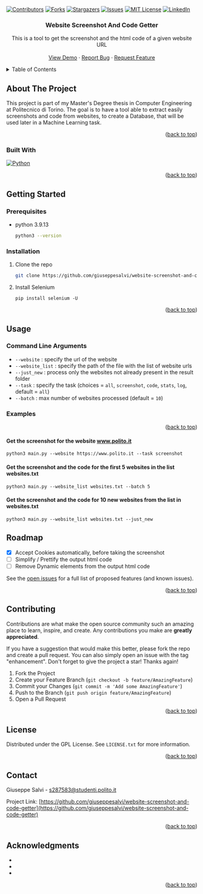 <!-- Improved compatibility of back to top link: See: https://github.com/othneildrew/Best-README-Template/pull/73 -->
<a name="readme-top"></a>
<!--
*** Thanks for checking out the Best-README-Template. If you have a suggestion
*** that would make this better, please fork the repo and create a pull request
*** or simply open an issue with the tag "enhancement".
*** Don't forget to give the project a star!
*** Thanks again! Now go create something AMAZING! :D
-->



<!-- PROJECT SHIELDS -->
<!--
*** I'm using markdown "reference style" links for readability.
*** Reference links are enclosed in brackets [ ] instead of parentheses ( ).
*** See the bottom of this document for the declaration of the reference variables
*** for contributors-url, forks-url, etc. This is an optional, concise syntax you may use.
*** https://www.markdownguide.org/basic-syntax/#reference-style-links
-->
[![Contributors][contributors-shield]][contributors-url]
[![Forks][forks-shield]][forks-url]
[![Stargazers][stars-shield]][stars-url]
[![Issues][issues-shield]][issues-url]
[![MIT License][license-shield]][license-url]
[![LinkedIn][linkedin-shield]][linkedin-url]



<!-- PROJECT LOGO -->
<!-- <br />
<div align="center">
  <a href="https://github.com/giuseppesalvi/website-screenshot-and-code-getter">
    <img src="images/logo.png" alt="Logo" width="80" height="80">
  </a> -->

<h3 align="center">Website Screenshot And Code Getter</h3>

  <p align="center">
    This is a tool to get the screenshot and the html code of a given website URL
    <br />
    <!-- <a href="https://github.com/giuseppesalvi/website-screenshot-and-code-getter"><strong>Explore the docs »</strong></a> -->
    <!-- <br /> -->
    <br />
    <a href="https://github.com/giuseppesalvi/website-screenshot-and-code-getter">View Demo</a>
    ·
    <a href="https://github.com/giuseppesalvi/website-screenshot-and-code-getter/issues">Report Bug</a>
    ·
    <a href="https://github.com/giuseppesalvi/website-screenshot-and-code-getter/issues">Request Feature</a>
  </p>
</div>



<!-- TABLE OF CONTENTS -->
<details>
  <summary>Table of Contents</summary>
  <ol>
    <li>
      <a href="#about-the-project">About The Project</a>
      <ul>
        <li><a href="#built-with">Built With</a></li>
      </ul>
    </li>
    <li>
      <a href="#getting-started">Getting Started</a>
      <ul>
        <li><a href="#prerequisites">Prerequisites</a></li>
        <li><a href="#installation">Installation</a></li>
      </ul>
    </li>
    <li><a href="#usage">Usage</a></li>
    <li><a href="#roadmap">Roadmap</a></li>
    <li><a href="#contributing">Contributing</a></li>
    <li><a href="#license">License</a></li>
    <li><a href="#contact">Contact</a></li>
    <li><a href="#acknowledgments">Acknowledgments</a></li>
  </ol>
</details>



<!-- ABOUT THE PROJECT -->
## About The Project

This project is part of my Master's Degree thesis in Computer Engineering at Politecnico di Torino.
The goal is to have a tool able to extract easily screenshots and code from websites, to create a Database, that will be used later in a Machine Learning task.

<!-- [![Product Name Screen Shot][product-screenshot]](https://example.com)
 -->
<p align="right">(<a href="#readme-top">back to top</a>)</p>



### Built With

[![Python][Python.org]][Python-url]

<p align="right">(<a href="#readme-top">back to top</a>)</p>



<!-- GETTING STARTED -->
## Getting Started

### Prerequisites

* python 3.9.13
  ```sh
  python3 --version 
  ```

### Installation

1. Clone the repo
   ```sh
   git clone https://github.com/giuseppesalvi/website-screenshot-and-code-getter.git
   ```
2. Install Selenium 
   ```
   pip install selenium -U
   ```

<p align="right">(<a href="#readme-top">back to top</a>)</p>



<!-- USAGE EXAMPLES -->
## Usage

### Command Line Arguments
- `--website` : specify the url of the website 
- `--website_list` : specify the path of the file with the list of website urls
- `--just_new` : process only the websites not already present in the result folder
- `--task` : specify the task (choices = `all`, `screenshot`, `code`, `stats`, `log`, default = `all`)
- `--batch` : max number of websites processed (default = `10`)

### Examples
<p align="right">(<a href="#readme-top">back to top</a>)</p>

#### Get the screenshot for the website www.polito.it
```python3 main.py --website https://www.polito.it --task screenshot```

#### Get the screenshot and the code for the first 5 websites in the list websites.txt
```python3 main.py --website_list websites.txt --batch 5```

#### Get the screenshot and the code for 10 new websites from the list in websites.txt
```python3 main.py --website_list websites.txt --just_new```


<!-- ROADMAP -->
## Roadmap

- [x] Accept Cookies automatically, before taking the screenshot 
- [ ] Simplify / Prettify the output html code 
- [ ] Remove Dynamic elements from the output html code 

See the [open issues](https://github.com/giuseppesalvi/website-screenshot-and-code-getter/issues) for a full list of proposed features (and known issues).

<p align="right">(<a href="#readme-top">back to top</a>)</p>



<!-- CONTRIBUTING -->
## Contributing

Contributions are what make the open source community such an amazing place to learn, inspire, and create. Any contributions you make are **greatly appreciated**.

If you have a suggestion that would make this better, please fork the repo and create a pull request. You can also simply open an issue with the tag "enhancement".
Don't forget to give the project a star! Thanks again!

1. Fork the Project
2. Create your Feature Branch (`git checkout -b feature/AmazingFeature`)
3. Commit your Changes (`git commit -m 'Add some AmazingFeature'`)
4. Push to the Branch (`git push origin feature/AmazingFeature`)
5. Open a Pull Request

<p align="right">(<a href="#readme-top">back to top</a>)</p>



<!-- LICENSE -->
## License

Distributed under the GPL License. See `LICENSE.txt` for more information.

<p align="right">(<a href="#readme-top">back to top</a>)</p>



<!-- CONTACT -->
## Contact

Giuseppe Salvi - s287583@studenti.polito.it 

Project Link: [https://github.com/giuseppesalvi/website-screenshot-and-code-getter](https://github.com/giuseppesalvi/website-screenshot-and-code-getter)

<p align="right">(<a href="#readme-top">back to top</a>)</p>



<!-- ACKNOWLEDGMENTS -->
## Acknowledgments

* []()
* []()
* []()

<p align="right">(<a href="#readme-top">back to top</a>)</p>



<!-- MARKDOWN LINKS & IMAGES -->
<!-- https://www.markdownguide.org/basic-syntax/#reference-style-links -->
[contributors-shield]: https://img.shields.io/github/contributors/giuseppesalvi/website-screenshot-and-code-getter.svg?style=for-the-badge
[contributors-url]: https://github.com/giuseppesalvi/website-screenshot-and-code-getter/graphs/contributors
[forks-shield]: https://img.shields.io/github/forks/giuseppesalvi/website-screenshot-and-code-getter.svg?style=for-the-badge
[forks-url]: https://github.com/giuseppesalvi/website-screenshot-and-code-getter/network/members
[stars-shield]: https://img.shields.io/github/stars/giuseppesalvi/website-screenshot-and-code-getter.svg?style=for-the-badge
[stars-url]: https://github.com/giuseppesalvi/website-screenshot-and-code-getter/stargazers
[issues-shield]: https://img.shields.io/github/issues/giuseppesalvi/website-screenshot-and-code-getter.svg?style=for-the-badge
[issues-url]: https://github.com/giuseppesalvi/website-screenshot-and-code-getter/issues
[license-shield]: https://img.shields.io/github/license/giuseppesalvi/website-screenshot-and-code-getter.svg?style=for-the-badge
[license-url]: https://github.com/giuseppesalvi/website-screenshot-and-code-getter/blob/master/LICENSE.txt
[linkedin-shield]: https://img.shields.io/badge/-LinkedIn-black.svg?style=for-the-badge&logo=linkedin&colorB=555
[linkedin-url]: https://linkedin.com/in/giuseppe-salvi-03239a248
[product-screenshot]: images/screenshot.png
[Next.js]: https://img.shields.io/badge/next.js-000000?style=for-the-badge&logo=nextdotjs&logoColor=white
[Next-url]: https://nextjs.org/
[React.js]: https://img.shields.io/badge/React-20232A?style=for-the-badge&logo=react&logoColor=61DAFB
[React-url]: https://reactjs.org/
[Vue.js]: https://img.shields.io/badge/Vue.js-35495E?style=for-the-badge&logo=vuedotjs&logoColor=4FC08D
[Vue-url]: https://vuejs.org/
[Angular.io]: https://img.shields.io/badge/Angular-DD0031?style=for-the-badge&logo=angular&logoColor=white
[Angular-url]: https://angular.io/
[Svelte.dev]: https://img.shields.io/badge/Svelte-4A4A55?style=for-the-badge&logo=svelte&logoColor=FF3E00
[Svelte-url]: https://svelte.dev/
[Laravel.com]: https://img.shields.io/badge/Laravel-FF2D20?style=for-the-badge&logo=laravel&logoColor=white
[Laravel-url]: https://laravel.com
[Bootstrap.com]: https://img.shields.io/badge/Bootstrap-563D7C?style=for-the-badge&logo=bootstrap&logoColor=white
[Bootstrap-url]: https://getbootstrap.com
[JQuery.com]: https://img.shields.io/badge/jQuery-0769AD?style=for-the-badge&logo=jquery&logoColor=white
[JQuery-url]: https://jquery.com 
[Python-url]: https://www.python.org/
[Python.org]: https://img.shields.io/badge/Python-306998?style=for-the-badge&logo=python&logoColor=white 
